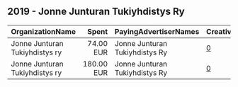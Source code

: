 ## 2019 - Jonne Junturan Tukiyhdistys Ry 
|OrganizationName|Spent|PayingAdvertiserNames|CreativeUrls|Impressions|Genders|AgeBrackets|CountryCodes|BillingAddresses|CandidateBallotInformation|
|:---|---:|:---|:---|---:|:---|:---|:---|:---|:---|
|Jonne Junturan Tukiyhdistys ry|74.00 EUR|Jonne Junturan Tukiyhdistys Ry|[0](https://www.snap.com/political-ads/asset/df7bfa44e4beda45c027742d0e511b6468d62037c58472b2be327cec4bb285dc?mediaType=mp4)|33,772||18+|finland|FI||
|Jonne Junturan Tukiyhdistys ry|180.00 EUR|Jonne Junturan Tukiyhdistys Ry|[0](https://www.snap.com/political-ads/asset/86ccb036a63cc1c04daca3ec31a8a6f21c56a34287f5b288ea74239f4fe6fd4d?mediaType=mp4)|83,446||18+|finland|FI||
